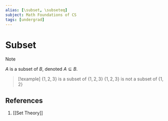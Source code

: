 ```yaml
---
alias: [\subset, \subseteq]
subject: Math Foundations of CS
tags: [undergrad]
---
```

# Subset

> [!note]
> $A$ is a subset of $B$, denoted $A \subseteq B$.

> [!example] 
> $\{1,2,3\}$ is a subset of $\{1,2,3\}$
> $\{1,2,3\}$ is not a subset of $\{1,2\}$

## References
1. [[Set Theory]]